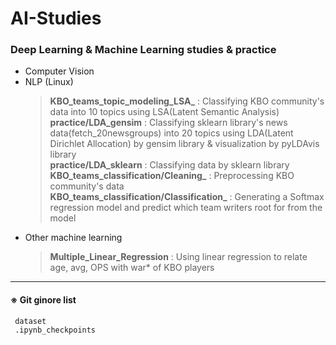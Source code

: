 # AI-Studies
### Deep Learning &amp; Machine Learning studies &amp; practice
* Computer Vision     
* NLP (Linux)   
     > **KBO_teams_topic_modeling_LSA_** : Classifying KBO community's data into 10 topics using LSA(Latent Semantic Analysis)   
     > **practice/LDA_gensim** : Classifying sklearn library's news data(fetch_20newsgroups) into 20 topics using LDA(Latent Dirichlet Allocation) by gensim library & visualization by pyLDAvis library   
     > **practice/LDA_sklearn** : Classifying data by sklearn library   
     > **KBO_teams_classification/Cleaning_** : Preprocessing KBO community's data   
     > **KBO_teams_classification/Classification_** : Generating a Softmax regression model and predict which team writers root for from the model   
* Other machine learning   
     > **Multiple_Linear_Regression** : Using linear regression to relate age, avg, OPS with war* of KBO players   
     
---------------------------------
   
#### ※ Git ginore list
     dataset
     .ipynb_checkpoints

